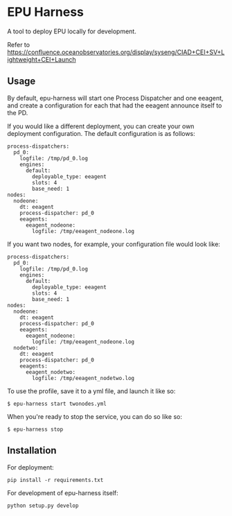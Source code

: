 EPU Harness
===========

A tool to deploy EPU locally for development.

Refer to https://confluence.oceanobservatories.org/display/syseng/CIAD+CEI+SV+Lightweight+CEI+Launch

Usage
-----

By default, epu-harness will start one Process Dispatcher and one eeagent, and
create a configuration for each that had the eeagent announce itself to the PD.

If you would like a different deployment, you can create your own deployment
configuration. The default configuration is as follows:

    process-dispatchers:
      pd_0:
        logfile: /tmp/pd_0.log
        engines:
          default:
            deployable_type: eeagent
            slots: 4
            base_need: 1
    nodes:
      nodeone:
        dt: eeagent
        process-dispatcher: pd_0
        eeagents:
          eeagent_nodeone:
            logfile: /tmp/eeagent_nodeone.log

If you want two nodes, for example, your configuration file would look like:

    process-dispatchers:
      pd_0:
        logfile: /tmp/pd_0.log
        engines:
          default:
            deployable_type: eeagent
            slots: 4
            base_need: 1
    nodes:
      nodeone:
        dt: eeagent
        process-dispatcher: pd_0
        eeagents:
          eeagent_nodeone:
            logfile: /tmp/eeagent_nodeone.log
      nodetwo:
        dt: eeagent
        process-dispatcher: pd_0
        eeagents:
          eeagent_nodetwo:
            logfile: /tmp/eeagent_nodetwo.log


To use the profile, save it to a yml file, and launch it like so:

    $ epu-harness start twonodes.yml

When you're ready to stop the service, you can do so like so:

    $ epu-harness stop

Installation
------------

For deployment:

    pip install -r requirements.txt

For development of epu-harness itself:

    python setup.py develop
